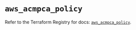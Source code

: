 # `aws_acmpca_policy`

Refer to the Terraform Registry for docs: [`aws_acmpca_policy`](https://registry.terraform.io/providers/hashicorp/aws/5.51.0/docs/resources/acmpca_policy).
